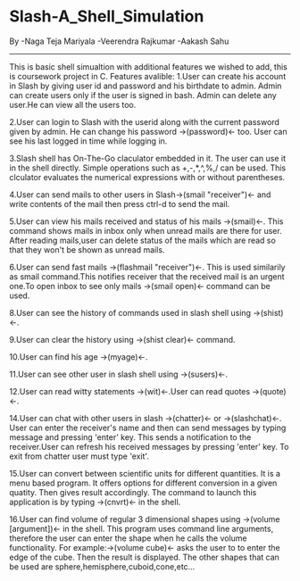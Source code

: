 # Slash-A_Shell_Simulation
By
	-Naga Teja Mariyala
	-Veerendra Rajkumar
	-Aakash Sahu
	
----------------------------------------------------------------------------------------------
This is basic shell simualtion with additional features we wished to add, this is coursework project in C.
Features avalible:
1.User can create his account in Slash by giving user id and password and his birthdate to admin.
  Admin can create users only if the user is signed in bash.
  Admin can delete any user.He can view all the users too.

2.User can login to Slash with the userid along with the current password given by admin.
  He can change his password ->(password)<- too.
  User can see his last logged in time while logging in.

3.Slash shell has On-The-Go claculator embedded in it.
  The user can use it in the shell directly.
  Simple operations such as +,-,*,^,%,/ can be used.
  This clculator evaluates the numerical expressions with or without parentheses.

4.User can send mails to other users in Slash->(smail "receiver")<- and 
  write contents of the mail then press ctrl-d to send the mail.

5.User can view his mails received and status of his mails ->(smail)<-.
  This command shows mails in inbox only when unread mails are there for user.
  After reading mails,user can delete status of the mails which are read so that they won't be shown as unread mails.

6.User can send fast mails ->(flashmail "receiver")<-.
 This is used similarily as smail command.This notifies receiver that the received mail is an urgent one.To open inbox to see only mails  ->(smail open)<-  command can be used.

8.User can see the history of commands used in slash shell using  ->(shist)<-. 

9.User can clear the history using  ->(shist clear)<-   command.

10.User can find his age ->(myage)<-.

11.User can see other user in slash shell using  ->(susers)<-.

12.User can read witty statements ->(wit)<-.User can read quotes ->(quote)<-.

14.User can chat with other users in slash ->(chatter)<- or ->(slashchat)<-.
   User can enter the receiver's name and then can send messages by typing message and pressing 'enter' key.
   This sends a notification to the receiver.User can refresh his received messages by pressing 'enter' key.
   To exit from chatter user must type 'exit'.

15.User can convert between scientific units for different quantities.
   It is a menu based program.
   It offers options for different conversion in a given quatity.
   Then gives result accordingly.
   The command to launch this application is by typing ->(cnvrt)<- in the shell.

16.User can find volume of regular 3 dimensional shapes using ->(volume [argument])<- in the shell.
   This program uses command line arguments, therefore the user can enter the shape when he calls
   the volume functionality. For example:->(volume cube)<-	asks the user to to enter the edge 
   of the cube. Then the result is displayed.
   The other shapes that can be used are sphere,hemisphere,cuboid,cone,etc...
